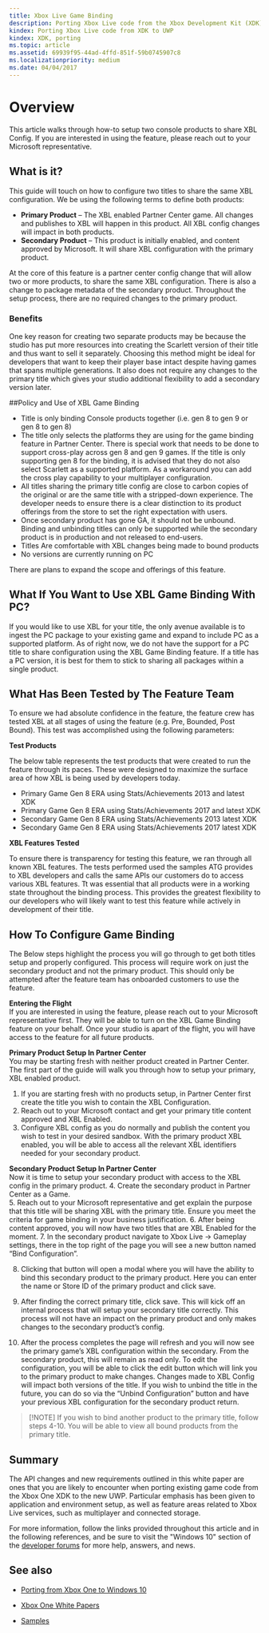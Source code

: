 ```yaml
---
title: Xbox Live Game Binding
description: Porting Xbox Live code from the Xbox Development Kit (XDK) platform to the Universal Windows Platform (UWP).
kindex: Porting Xbox Live code from XDK to UWP
kindex: XDK, porting
ms.topic: article
ms.assetid: 69939f95-44ad-4ffd-851f-59b0745907c8
ms.localizationpriority: medium
ms.date: 04/04/2017
---
```


# Overview

This article walks through how-to setup two console products to share XBL Config. If you are interested in using the feature, please reach out to your Microsoft representative. 

<a name="_Setting_up_and"></a>

## What is it?

This guide will touch on how to configure two titles to share the same XBL configuration. We be using the following terms to define both products:

-	**Primary Product** – The XBL enabled Partner Center game. All changes and publishes to XBL will happen in this product. All XBL config changes will impact in both products.
-	**Secondary Product** – This product is initially enabled, and content approved by Microsoft. It will share XBL configuration with the primary product. 

At the core of this feature is a partner center config change that will allow two or more products, to share the same XBL configuration. There is also a change to package metadata of the secondary product. Throughout the setup process, there are no required changes to the primary product.


### Benefits

One key reason for creating two separate products may be because the studio has put more resources into creating the Scarlett version of their title and thus want to sell it separately. 
Choosing this method might be ideal for developers that want to keep their player base intact despite having games that spans multiple generations. 
It also does not require any changes to the primary title which gives your studio additional flexibility to add a secondary version later.


##Policy and Use of XBL Game Binding

-	Title is only binding Console products together (i.e. gen 8 to gen 9 or gen 8 to gen 8)
-	The title only selects the platforms they are using for the game binding feature in Partner Center. There is special work that needs to be done to support cross-play across gen 8 and gen 9 games. If the title is only supporting gen 8 for the binding, it is advised that they do not also select Scarlett as a supported platform. As a workaround you can add the cross play capability to your multiplayer configuration.
-	All titles sharing the primary title config are close to carbon copies of the original or are the same title with a stripped-down experience. The developer needs to ensure there is a clear distinction to its product offerings from the store to set the right expectation with users. 
-	Once secondary product has gone GA, it should not be unbound. Binding and unbinding titles can only be supported while the secondary product is in production and not released to end-users. 
-	Titles Are comfortable with XBL changes being made to bound products
-	No versions are currently running on PC

There are plans to expand the scope and offerings of this feature. 

## What If You Want to Use XBL Game Binding With PC?

If you would like to use XBL for your title, the only avenue available is to ingest the PC package to your existing game and expand to include PC as a supported platform. 
As of right now, we do not have the support for a PC title to share configuration using the XBL Game Binding feature. 
If a title has a PC version, it is best for them to stick to sharing all packages within a single product. 

## What Has Been Tested by The Feature Team

 To ensure we had absolute confidence in the feature, the feature crew has tested XBL at all stages of using the feature (e.g. Pre, Bounded, Post Bound). 
 This test was accomplished using the following parameters:

**Test Products**

The below table represents the test products that were created to run the feature through its paces. These were designed to maximize the surface area of how XBL is being used by developers today. 
-	Primary Game Gen 8 ERA using Stats/Achievements 2013 and latest XDK
-	Primary Game Gen 8 ERA using Stats/Achievements 2017 and latest XDK
-	Secondary Game Gen 8 ERA using Stats/Achievements 2013 latest XDK
-	Secondary Game Gen 8 ERA using Stats/Achievements 2017 latest XDK

**XBL Features Tested**

To ensure there is transparency for testing this feature, we ran through all known XBL features.
The tests performed used the samples ATG provides to XBL developers and calls the same APIs our customers do to access various XBL features. 
Tt was essential that all products were in a working state throughout the binding process. 
This provides the greatest flexibility to our developers who will likely want to test this feature while actively in development of their title. 

## How To Configure Game Binding

The Below steps highlight the process you will go through to get both titles setup and properly configured. 
This process will require work on just the secondary product and not the primary product. 
This should only be attempted after the feature team has onboarded customers to use the feature.

**Entering the Flight**
<br/>
If you are interested in using the feature, please reach out to your Microsoft representative first. 
They will be able to turn on the XBL Game Binding feature on your behalf. Once your studio is apart of the flight, you will have access to the feature for all future products. 

**Primary Product Setup In Partner Center**
<br/> 
You may be starting fresh with neither product created in Partner Center. The first part of the guide will walk you through how to setup your primary, XBL enabled product. 
1.	If you are starting fresh with no products setup, in Partner Center first create the title you wish to contain the XBL Configuration.
2.	Reach out to your Microsoft contact and get your primary title content approved and XBL Enabled. 
3.	Configure XBL config as you do normally and publish the content you wish to test in your desired sandbox. With the primary product XBL enabled, you will be able to access all the relevant XBL identifiers needed for your secondary product.

**Secondary Product Setup In Partner Center**
<br/>
Now it is time to setup your secondary product with access to the XBL config in the primary product. 
4.	Create the secondary product in Partner Center as a Game.   
5.	Reach out to your Microsoft representative and get explain the purpose that this title will be sharing XBL with the primary title. Ensure you meet the criteria for game binding in your business justification.
6.	After being content approved, you will now have two titles that are XBL Enabled for the moment. 
7.	In the secondary product navigate to Xbox Live -> Gameplay settings, there in the top right of the page you will see a new button named “Bind Configuration”.
 
8.	Clicking that button will open a modal where you will have the ability to bind this secondary product to the primary product. Here you can enter the name or Store ID of the primary product and click save.  
9.	After finding the correct primary title, click save. This will kick off an internal process that will setup your secondary title correctly. This process will not have an impact on the primary product and only makes changes to the secondary product’s config. 
 
10.	After the process completes the page will refresh and you will now see the primary game’s XBL configuration within the secondary. From the secondary product, this will remain as read only. 
To edit the configuration, you will be able to click the edit button which will link you to the primary product to make changes. Changes made to XBL Config will impact both versions of the title. 
If you wish to unbind the title in the future, you can do so via the “Unbind Configuration” button and have your previous XBL configuration for the secondary product return.
 
> [!NOTE] If you wish to bind another product to the primary title, follow steps 4-10. You will be able to view all bound products from the primary title. 
>

## Summary

The API changes and new requirements outlined in this white paper are ones that you are likely to encounter when porting existing game code from the Xbox One XDK to the new UWP.
Particular emphasis has been given to application and environment setup, as well as feature areas related to Xbox Live services, such as multiplayer and connected storage.

For more information, follow the links provided throughout this article and in the following references, and be sure to visit the "Windows 10" section of the [developer forums](https://forums.xboxlive.com) for more help, answers, and news.


## See also

-   [Porting from Xbox One to Windows 10](https://developer.xboxlive.com/en-us/platform/development/education/Documents/Porting%20from%20Xbox%20One%20to%20Windows%2010.aspx)

-   [Xbox One White Papers](https://developer.xboxlive.com/en-us/platform/development/education/Pages/WhitePapers.aspx)

-   [Samples](https://developer.xboxlive.com/en-us/platform/development/education/Pages/Samples.aspx)
